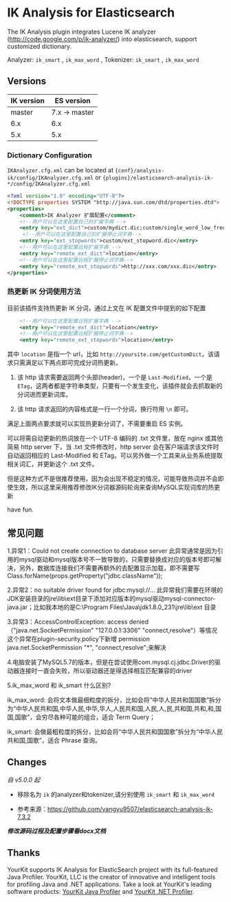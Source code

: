 IK Analysis for Elasticsearch
=============================

The IK Analysis plugin integrates Lucene IK analyzer (http://code.google.com/p/ik-analyzer/) into elasticsearch, support customized dictionary.

Analyzer: `ik_smart` , `ik_max_word` , Tokenizer: `ik_smart` , `ik_max_word`

Versions
--------

IK version | ES version
-----------|-----------
master | 7.x -> master
6.x| 6.x
5.x| 5.x



### Dictionary Configuration

`IKAnalyzer.cfg.xml` can be located at `{conf}/analysis-ik/config/IKAnalyzer.cfg.xml`
or `{plugins}/elasticsearch-analysis-ik-*/config/IKAnalyzer.cfg.xml`

```xml
<?xml version="1.0" encoding="UTF-8"?>
<!DOCTYPE properties SYSTEM "http://java.sun.com/dtd/properties.dtd">
<properties>
	<comment>IK Analyzer 扩展配置</comment>
	<!--用户可以在这里配置自己的扩展字典 -->
	<entry key="ext_dict">custom/mydict.dic;custom/single_word_low_freq.dic</entry>
	 <!--用户可以在这里配置自己的扩展停止词字典-->
	<entry key="ext_stopwords">custom/ext_stopword.dic</entry>
 	<!--用户可以在这里配置远程扩展字典 -->
	<entry key="remote_ext_dict">location</entry>
 	<!--用户可以在这里配置远程扩展停止词字典-->
	<entry key="remote_ext_stopwords">http://xxx.com/xxx.dic</entry>
</properties>
```

### 热更新 IK 分词使用方法

目前该插件支持热更新 IK 分词，通过上文在 IK 配置文件中提到的如下配置

```xml
 	<!--用户可以在这里配置远程扩展字典 -->
	<entry key="remote_ext_dict">location</entry>
 	<!--用户可以在这里配置远程扩展停止词字典-->
	<entry key="remote_ext_stopwords">location</entry>
```

其中 `location` 是指一个 url，比如 `http://yoursite.com/getCustomDict`，该请求只需满足以下两点即可完成分词热更新。

1. 该 http 请求需要返回两个头部(header)，一个是 `Last-Modified`，一个是 `ETag`，这两者都是字符串类型，只要有一个发生变化，该插件就会去抓取新的分词进而更新词库。

2. 该 http 请求返回的内容格式是一行一个分词，换行符用 `\n` 即可。

满足上面两点要求就可以实现热更新分词了，不需要重启 ES 实例。

可以将需自动更新的热词放在一个 UTF-8 编码的 .txt 文件里，放在 nginx 或其他简易 http server 下，当 .txt 文件修改时，http server 会在客户端请求该文件时自动返回相应的 Last-Modified 和 ETag。可以另外做一个工具来从业务系统提取相关词汇，并更新这个 .txt 文件。

但是这种方式不是很推荐使用，因为会出现不稳定的情况，可能导致热词并不会即使生效，所以这里采用推荐修改IK分词器源码轮询来查询MySQL实现词库的热更新

have fun.

常见问题
-------
1.异常1：Could not create connection to database server
此异常通常是因为引用的mysql驱动和mysql版本号不一致导致的，只需要替换成对应的版本号即可解决，另外，数据库连接我们不需要再额外的去配置显示加载，即不需要写 Class.forName(props.getProperty("jdbc.className"));


2.异常2：no suitable driver found for jdbc:mysql://...
此异常我们需要在环境的JDK安装目录的jre\lib\ext目录下添加对应版本的mysql驱动mysql-connector-java.jar；比如我本地的是C:\Program Files\Java\jdk1.8.0_231\jre\lib\ext 目录

3.异常3：AccessControlException: access denied（"java.net.SocketPermission" "127.0.0.1:3306" "connect,resolve"）等情况
这个异常在plugin-security.policy下新增  permission java.net.SocketPermission "*", "connect,resolve";来解决

4.电脑安装了MySQL5.7的版本，但是在尝试使用com.mysql.cj.jdbc.Driver的驱动器连接时一直会失败，所以驱动器还是得选择相互匹配兼容的driver

5.ik_max_word 和 ik_smart 什么区别?

ik_max_word: 会将文本做最细粒度的拆分，比如会将“中华人民共和国国歌”拆分为“中华人民共和国,中华人民,中华,华人,人民共和国,人民,人,民,共和国,共和,和,国国,国歌”，会穷尽各种可能的组合，适合 Term Query；

ik_smart: 会做最粗粒度的拆分，比如会将“中华人民共和国国歌”拆分为“中华人民共和国,国歌”，适合 Phrase 查询。

Changes
------
*自 v5.0.0 起*

- 移除名为 `ik` 的analyzer和tokenizer,请分别使用 `ik_smart` 和 `ik_max_word`

- 参考来源：https://github.com/yangyu9507/elasticsearch-analysis-ik-7.3.2

***修改源码过程及配置步骤看docx文档***

Thanks
------
YourKit supports IK Analysis for ElasticSearch project with its full-featured Java Profiler.
YourKit, LLC is the creator of innovative and intelligent tools for profiling
Java and .NET applications. Take a look at YourKit's leading software products:
<a href="http://www.yourkit.com/java/profiler/index.jsp">YourKit Java Profiler</a> and
<a href="http://www.yourkit.com/.net/profiler/index.jsp">YourKit .NET Profiler</a>.
